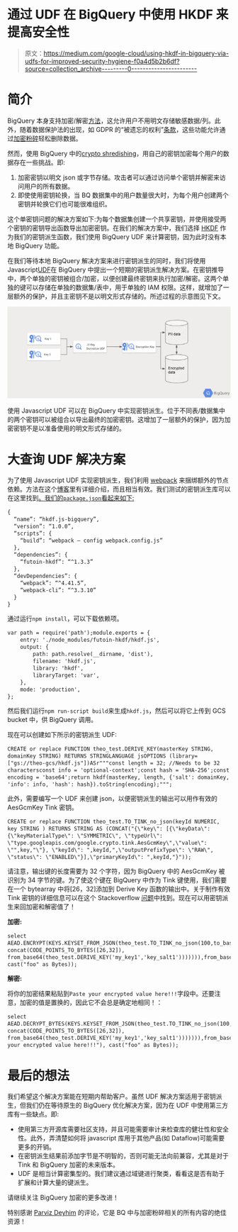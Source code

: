 # 通过 UDF 在 BigQuery 中使用 HKDF 来提高安全性

> 原文：<https://medium.com/google-cloud/using-hkdf-in-bigquery-via-udfs-for-improved-security-hygiene-f0a4d5b2b6df?source=collection_archive---------0----------------------->

# **简介**

BigQuery 本身支持加密/解密[方法](https://cloud.google.com/bigquery/docs/reference/standard-sql/aead_encryption_functions)，这允许用户不用明文存储敏感数据/列。此外，随着数据保护法的出现，如 GDPR 的“被遗忘的权利”[条款](https://en.wikipedia.org/wiki/Right_to_be_forgotten)，这些功能允许通过[加密粉碎](/google-cloud/bigquery-encryption-functions-part-i-data-deletion-retention-with-crypto-shredding-7085ecf6e53f)轻松删除数据。

然而，使用 BigQuery 中的[crypto shredishing](/google-cloud/end-to-end-crypto-shredding-part-ii-data-deletion-retention-with-crypto-shredding-a67f5300a8c8)，用自己的密钥加密每个用户的数据存在一些挑战。即:

1.  加密密钥以明文 json 或字节存储。攻击者可以通过访问单个密钥并解密来访问用户的所有数据。
2.  即使使用密钥轮换，当 BQ 数据集中的用户数量很大时，为每个用户创建两个密钥并轮换它们也可能很难组织。

这个单密钥问题的解决方案如下:为每个数据集创建一个共享密钥，并使用接受两个密钥的密钥导出函数导出加密密钥。在我们的解决方案中，我们选择 [HKDF](https://en.wikipedia.org/wiki/HKDF) 作为我们的密钥派生函数，我们使用 BigQuery UDF 来计算密钥，因为此时没有本地 BigQuery 功能。

在我们等待本地 BigQuery 解决方案来进行密钥派生的同时，我们将使用 Javascript[UDF](https://cloud.google.com/bigquery/docs/reference/standard-sql/user-defined-functions#javascript-udf-structure)在 BigQuery 中提出一个短期的密钥派生解决方案。在密钥推导中，两个单独的密钥被组合/加密，以便创建最终密钥来执行加密/解密。这两个单独的键可以存储在单独的数据集/表中，用于单独的 IAM 权限。这样，就增加了一层额外的保护，并且主密钥不是以明文形式存储的。所述过程的示意图见下文。

![](img/73ceb09c73a6f982f823bbc441b9184d.png)

使用 Javascript UDF 可以在 BigQuery 中实现密钥派生。位于不同表/数据集中的两个密钥可以被组合以导出最终的加密密钥。这增加了一层额外的保护，因为加密密钥不是以准备使用的明文形式存储的。

# **大查询 UDF 解决方案**

为了使用 Javascript UDF 实现密钥派生，我们利用 [webpack](https://webpack.js.org/) 来捆绑额外的节点依赖。方法在这个[博客](/swlh/how-to-package-a-javascript-library-for-use-in-bigquery-2bf91061f66f)里有详细介绍，而且相当有效。我们测试的密钥派生库可以在这里找到[。我们的`package.json`看起来如下:](https://www.npmjs.com/package/futoin-hkdf)

```
{
  “name”: “hkdf.js-bigquery”,
  “version”: “1.0.0”,
  “scripts”: {
    “build”: “webpack — config webpack.config.js”
  },
  “dependencies”: {
    “futoin-hkdf”: “^1.3.3”
  },
  “devDependencies”: {
    “webpack”: “^4.41.5”,
    “webpack-cli”: “^3.3.10”
  }
}
```

通过运行`npm install`，可以下载依赖项。

```
var path = require('path');module.exports = {
    entry: './node_modules/futoin-hkdf/hkdf.js',
    output: {
        path: path.resolve(__dirname, 'dist'),
        filename: 'hkdf.js',
        library: 'hkdf',
        libraryTarget: 'var',
    },
    mode: 'production',
};
```

然后我们运行`npm run-script build`来生成`hkdf.js`，然后可以将它上传到 GCS bucket 中，供 BigQuery 调用。

现在可以创建如下所示的密钥派生 UDF:

```
CREATE or replace FUNCTION theo_test.DERIVE_KEY(masterKey STRING, domainKey STRING) RETURNS STRINGLANGUAGE jsOPTIONS (library=["gs://theo-gcs/hkdf.js"])ASr"""const length = 32; //Needs to be 32 charactersconst info = 'optional-context';const hash = 'SHA-256';const encoding = 'base64';return hkdf(masterKey, length, {'salt': domainKey, 'info': info, 'hash': hash}).toString(encoding);""";
```

此外，需要编写一个 UDF 来创建 json，以便密钥派生的输出可以用作有效的 AesGcmKey Tink 密钥。

```
CREATE or replace FUNCTION theo_test.TO_TINK_no_json(keyId NUMERIC, key STRING ) RETURNS STRING AS (CONCAT("{\"key\": [{\"keyData\": {\"keyMaterialType\": \"SYMMETRIC\", \"typeUrl\": \"type.googleapis.com/google.crypto.tink.AesGcmKey\",\"value\": \"",key,"\"}, \"keyId\": ",keyId,",\"outputPrefixType\": \"RAW\", \"status\": \"ENABLED\"}],\"primaryKeyId\": ",keyId,"}"));
```

请注意，输出键的长度需要为 32 个字符，因为 BigQuery 中的 AesGcmKey 被识别为 34 字节的键。为了使这个键在 BigQuery 中作为 Tink 键使用，我们需要在一个 bytearray 中将[26，32]添加到 Derive Key 函数的输出中。关于制作有效 Tink 密钥的详细信息可以在这个 Stackoverflow [问题](https://stackoverflow.com/questions/67320913/how-to-pass-in-valid-values-into-cleartext-keyset-json-to-create-a-tink-key)中找到。现在可以用密钥派生来回加密和解密值了！

**加密:**

```
select AEAD.ENCRYPT(KEYS.KEYSET_FROM_JSON(theo_test.TO_TINK_no_json(100,to_base64((SELECT concat(CODE_POINTS_TO_BYTES([26,32]), from_base64(theo_test.DERIVE_KEY('my_key1','key_salt1'))))))),from_base64("test"), cast("foo" as Bytes));
```

**解密:**

将你的加密结果粘贴到`Paste your encrypted value here!!!`字段中。还要注意，加密的值是置换的，因此它不会总是确定地相同！：

```
select AEAD.DECRYPT_BYTES(KEYS.KEYSET_FROM_JSON(theo_test.TO_TINK_no_json(100,to_base64((SELECT concat(CODE_POINTS_TO_BYTES([26,32]), from_base64(theo_test.DERIVE_KEY('my_key1','key_salt1'))))))),from_base64("Paste your encrypted value here!!!"), cast("foo" as Bytes));
```

# 最后的想法

我们希望这个解决方案能在短期内帮助客户。虽然 UDF 解决方案适用于密钥派生，但我们仍在等待原生的 BigQuery 优化解决方案，因为在 UDF 中使用第三方库有一些缺点。即:

*   使用第三方开源库需要社区支持，并且可能需要审计来检查库的健壮性和安全性。此外，弄清楚如何将 javascript 库用于其他产品(如 Dataflow)可能需要更多的开销。
*   在密钥派生结果前添加字节是不明智的，否则可能无法向前兼容，尤其是对于 Tink 和 BigQuery 加密的未来版本。
*   UDF 是相当计算密集型的。我们建议通过域键进行聚类，看看这是否有助于扩展和计算大量的键派生。

请继续关注 BigQuery 加密的更多改进！

特别感谢 [Parviz Deyhim](https://pdeyhim.medium.com/) 的评论，它是 BQ 中与加密粉碎相关的所有内容的绝佳资源！